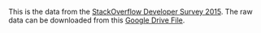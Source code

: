 This is the data from the [StackOverflow Developer Survey 2015](http://stackoverflow.com/research/developer-survey-2015). The raw data can be downloaded from this [Google Drive File](https://drive.google.com/file/d/0Bzd_CzYvUxE5U1NSWnA2SFVKX00/view).
